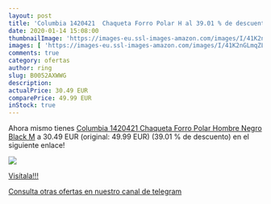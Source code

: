 ```yaml
---
layout: post
title: 'Columbia 1420421  Chaqueta Forro Polar H al 39.01 % de descuento'
date: 2020-01-14 15:08:00
thumbnailImage: 'https://images-eu.ssl-images-amazon.com/images/I/41K2nGLmqZL._SL200_.jpg'
images: [ 'https://images-eu.ssl-images-amazon.com/images/I/41K2nGLmqZL._SL200_.jpg' ]
comments: true
category: ofertas
author: ring
slug: B0052AXWWG
description:
actualPrice: 30.49 EUR
comparePrice: 49.99 EUR
inStock: true
---
```


Ahora mismo tienes [Columbia 1420421  Chaqueta Forro Polar Hombre  Negro  Black   M](https://www.amazon.com/dp/B0052AXWWG/?tag=redken08-20) a 30.49 EUR (original: 49.99 EUR) (39.01 %  de descuento) en el siguiente enlace!

[![](https://images-eu.ssl-images-amazon.com/images/I/41K2nGLmqZL._SL200_.jpg)](https://www.amazon.com/dp/B0052AXWWG/?tag=redken08-20)

[Visítala!!!](https://www.amazon.com/dp/B0052AXWWG/?tag=redken08-20)

[Consulta otras ofertas en nuestro canal de telegram](https://t.me/s/ofertas25)
